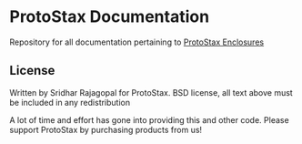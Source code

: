 # ProtoStax Documentation
Repository for all documentation pertaining to [ProtoStax Enclosures](https://www.protostax.com/)

## License

Written by Sridhar Rajagopal for ProtoStax. BSD license, all text above must be included in any redistribution

A lot of time and effort has gone into providing this and other code. Please support ProtoStax by purchasing products from us!



